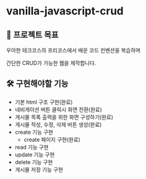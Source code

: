 # vanilla-javascript-crud

## 🎯 프로젝트 목표

우아한 테크코스의 프리코스에서 배운 코드 컨벤션을 복습하며

간단한 CRUD가 가능한 웹을 제작합니다.

## 🛠 구현해야할 기능

- 기본 html 구조 구현(완료)
- 네비게이션 버튼 클릭시 화면 전환(완료)
- 게시물 목록 출력을 위한 화면 구성하기(완료)
- 게시물 작성, 수정, 삭제 버튼 생성(완료)
- create 기능 구현
  - create 페이지 구현(완료)
- read 기능 구현
- update 기능 구현
- delete 기능 구현
- 게시물 저장 기능 구현